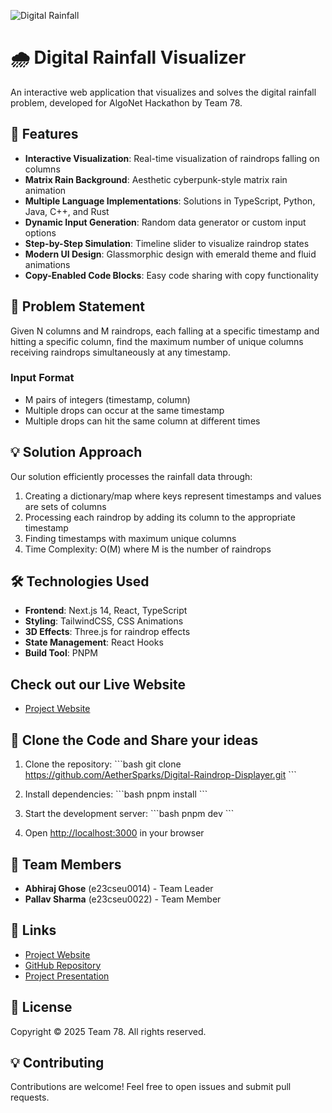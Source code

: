 ![Digital Rainfall](./app/favicon.ico)

# 🌧️ Digital Rainfall Visualizer



An interactive web application that visualizes and solves the digital rainfall problem, developed for AlgoNet Hackathon by Team 78.

## 🚀 Features

- **Interactive Visualization**: Real-time visualization of raindrops falling on columns
- **Matrix Rain Background**: Aesthetic cyberpunk-style matrix rain animation
- **Multiple Language Implementations**: Solutions in TypeScript, Python, Java, C++, and Rust
- **Dynamic Input Generation**: Random data generator or custom input options
- **Step-by-Step Simulation**: Timeline slider to visualize raindrop states
- **Modern UI Design**: Glassmorphic design with emerald theme and fluid animations
- **Copy-Enabled Code Blocks**: Easy code sharing with copy functionality

## 🎯 Problem Statement

Given N columns and M raindrops, each falling at a specific timestamp and hitting a specific column, find the maximum number of unique columns receiving raindrops simultaneously at any timestamp.

### Input Format
- M pairs of integers (timestamp, column)
- Multiple drops can occur at the same timestamp
- Multiple drops can hit the same column at different times

## 💡 Solution Approach

Our solution efficiently processes the rainfall data through:

1. Creating a dictionary/map where keys represent timestamps and values are sets of columns
2. Processing each raindrop by adding its column to the appropriate timestamp
3. Finding timestamps with maximum unique columns
4. Time Complexity: O(M) where M is the number of raindrops

## 🛠️ Technologies Used

- **Frontend**: Next.js 14, React, TypeScript
- **Styling**: TailwindCSS, CSS Animations
- **3D Effects**: Three.js for raindrop effects
- **State Management**: React Hooks
- **Build Tool**: PNPM

## Check out our Live Website
- [Project Website](https://digital-raindrop-displayer.vercel.app/)


## 🚀 Clone the Code and Share your ideas

1. Clone the repository:
\`\`\`bash
git clone https://github.com/AetherSparks/Digital-Raindrop-Displayer.git
\`\`\`

2. Install dependencies:
\`\`\`bash
pnpm install
\`\`\`

3. Start the development server:
\`\`\`bash
pnpm dev
\`\`\`

4. Open [http://localhost:3000](http://localhost:3000) in your browser

## 👥 Team Members

- **Abhiraj Ghose** (e23cseu0014) - Team Leader
- **Pallav Sharma** (e23cseu0022) - Team Member

## 🔗 Links
- [Project Website](https://digital-raindrop-displayer.vercel.app/)
- [GitHub Repository](https://github.com/AetherSparks/Digital-Raindrop-Displayer)
- [Project Presentation](https://docs.google.com/presentation/d/1ioCnC4oHyE2AMuDXW4gZr2b-sVchCq9ZRyZy2f7NhAA/edit?usp=sharing)

## 📄 License

Copyright © 2025 Team 78. All rights reserved.

## 💡 Contributing

Contributions are welcome! Feel free to open issues and submit pull requests.
